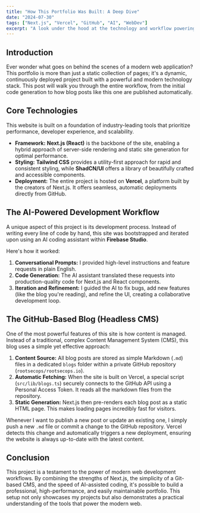 ```yaml
---
title: "How This Portfolio Was Built: A Deep Dive"
date: "2024-07-30"
tags: ["Next.js", "Vercel", "GitHub", "AI", "WebDev"]
excerpt: "A look under the hood at the technology and workflow powering this website, from AI-driven development to a Git-based content management system."
---
```


## Introduction

Ever wonder what goes on behind the scenes of a modern web application? This portfolio is more than just a static collection of pages; it's a dynamic, continuously deployed project built with a powerful and modern technology stack. This post will walk you through the entire workflow, from the initial code generation to how blog posts like this one are published automatically.

## Core Technologies

This website is built on a foundation of industry-leading tools that prioritize performance, developer experience, and scalability.

- **Framework:** **Next.js (React)** is the backbone of the site, enabling a hybrid approach of server-side rendering and static site generation for optimal performance.
- **Styling:** **Tailwind CSS** provides a utility-first approach for rapid and consistent styling, while **ShadCN/UI** offers a library of beautifully crafted and accessible components.
- **Deployment:** The entire project is hosted on **Vercel**, a platform built by the creators of Next.js. It offers seamless, automatic deployments directly from GitHub.

## The AI-Powered Development Workflow

A unique aspect of this project is its development process. Instead of writing every line of code by hand, this site was bootstrapped and iterated upon using an AI coding assistant within **Firebase Studio**.

Here's how it worked:
1.  **Conversational Prompts:** I provided high-level instructions and feature requests in plain English.
2.  **Code Generation:** The AI assistant translated these requests into production-quality code for Next.js and React components.
3.  **Iteration and Refinement:** I guided the AI to fix bugs, add new features (like the blog you're reading), and refine the UI, creating a collaborative development loop.

## The GitHub-Based Blog (Headless CMS)

One of the most powerful features of this site is how content is managed. Instead of a traditional, complex Content Management System (CMS), this blog uses a simple yet effective approach:

1.  **Content Source:** All blog posts are stored as simple Markdown (`.md`) files in a dedicated `blogs` folder within a private GitHub repository (`rootsecops/rootsecops.io`).
2.  **Automatic Fetching:** When the site is built on Vercel, a special script (`src/lib/blogs.ts`) securely connects to the GitHub API using a Personal Access Token. It reads all the markdown files from the repository.
3.  **Static Generation:** Next.js then pre-renders each blog post as a static HTML page. This makes loading pages incredibly fast for visitors.

Whenever I want to publish a new post or update an existing one, I simply push a new `.md` file or commit a change to the GitHub repository. Vercel detects this change and automatically triggers a new deployment, ensuring the website is always up-to-date with the latest content.

## Conclusion

This project is a testament to the power of modern web development workflows. By combining the strengths of Next.js, the simplicity of a Git-based CMS, and the speed of AI-assisted coding, it's possible to build a professional, high-performance, and easily maintainable portfolio. This setup not only showcases my projects but also demonstrates a practical understanding of the tools that power the modern web.